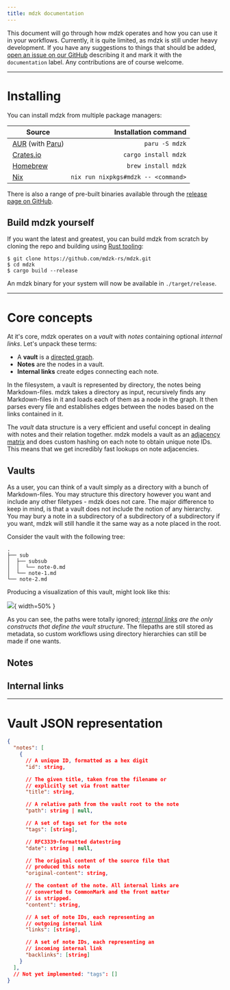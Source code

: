 ```yaml
---
title: mdzk documentation
---
```


This document will go through how mdzk operates and how you can use it in your workflows. Currently, it is quite limited, as mdzk is still under heavy development. If you have any suggestions to things that should be added, [open an issue on our GitHub](https://github.com/mdzk-rs/mdzk/issues/new) describing it and mark it with the `documentation` label. Any contributions are of course welcome.

---


# Installing

You can install mdzk from multiple package managers:

| Source | Installation command |
| -------------- | -------------------: |
| [AUR](https://aur.archlinux.org/packages/mdzk/) (with [Paru](https://github.com/Morganamilo/paru)) | `paru -S mdzk` |
| [Crates.io](https://crates.io/crates/mdzk) | `cargo install mdzk` |
| [Homebrew](https://formulae.brew.sh/formula/mdzk#default) | `brew install mdzk` |
| [Nix](https://search.nixos.org/packages?channel=unstable&show=mdzk&from=0&size=50&sort=relevance&type=packages&query=mdzk) | `nix run nixpkgs#mdzk -- <command>` |

There is also a range of pre-built binaries available through the [release page on GitHub](https://github.com/mdzk-rs/mdzk/releases).

## Build mdzk yourself

If you want the latest and greatest, you can build mdzk from scratch by cloning the repo and building using [Rust tooling](https://www.rust-lang.org/tools/install):

```shell
$ git clone https://github.com/mdzk-rs/mdzk.git
$ cd mdzk
$ cargo build --release
```

An mdzk binary for your system will now be available in `./target/release`.


---


# Core concepts

At it's core, mdzk operates on a *vault* with *notes* containing optional *internal links*. Let's unpack these terms:

- A **vault** is a [directed graph](https://en.wikipedia.org/wiki/Directed_graph).
- **Notes** are the nodes in a vault.
- **Internal links** create edges connecting each note.

In the filesystem, a vault is represented by directory, the notes being Markdown-files. mdzk takes a directory as input, recursively finds any Markdown-files in it and loads each of them as a node in the graph. It then parses every file and establishes edges between the nodes based on the links contained in it.

The *vault* data structure is a very efficient and useful concept in dealing with notes and their relation together. mdzk models a vault as an [adjacency matrix](https://mathworld.wolfram.com/AdjacencyMatrix.html) and does custom hashing on each note to obtain unique note IDs. This means that we get incredibly fast lookups on note adjacencies.

## Vaults

As a user, you can think of a vault simply as a directory with a bunch of Markdown-files. You may structure this directory however you want and include any other filetypes - mdzk does not care. The major difference to keep in mind, is that a vault does not include the notion of any hierarchy. You may bury a note in a subdirectory of a subdirectory of a subdirectory if you want, mdzk will still handle it the same way as a note placed in the root.

Consider the vault with the following tree:

```shell
.
├── sub
│  ├── subsub
│  │  └── note-0.md
│  └── note-1.md
└── note-2.md
```

Producing a visualization of this vault, might look like this:

<!-- Using http://bl.ocks.org/rkirsling/5001347 to produce illustrative graphs atm. -->
![](images/vaults_01.png){ width=50% }

As you can see, the paths were totally ignored; *[internal links](#internal-links) are the only constructs that define the vault structure*. The filepaths are still stored as metadata, so custom workflows using directory hierarchies can still be made if one wants.

## Notes

## Internal links


---


# Vault JSON representation

```json
{
  "notes": [
    {
      // A unique ID, formatted as a hex digit
      "id": string,

      // The given title, taken from the filename or
      // explicitly set via front matter
      "title": string,

      // A relative path from the vault root to the note
      "path": string | null,

      // A set of tags set for the note
      "tags": [string],

      // RFC3339-formatted datestring
      "date": string | null,

      // The original content of the source file that
      // produced this note
      "original-content": string,

      // The content of the note. All internal links are
      // converted to CommonMark and the front matter
      // is stripped.
      "content": string,

      // A set of note IDs, each representing an
      // outgoing internal link
      "links": [string],

      // A set of note IDs, each representing an
      // incoming internal link
      "backlinks": [string]
    }
  ],
  // Not yet implemented: "tags": []
}
```
